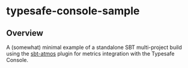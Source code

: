 # typesafe-console-sample

## Overview

A (somewhat) minimal example of a standalone SBT multi-project build using the [sbt-atmos](https://github.com/sbt/sbt-atmos) plugin for metrics integration with the Typesafe Console.
